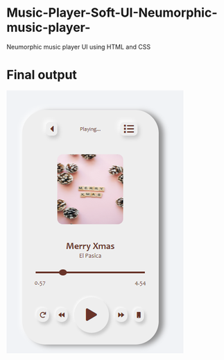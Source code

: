 # Music-Player-Soft-UI-Neumorphic-music-player-
Neumorphic music player UI using HTML and CSS

# Final output 

![](soft-ui.png)
